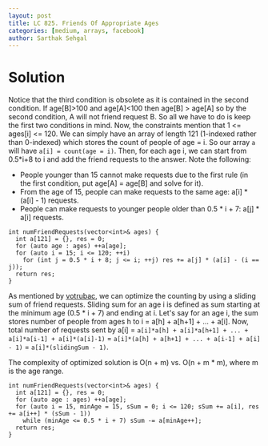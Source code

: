 ```yaml
---
layout: post
title: LC 825. Friends Of Appropriate Ages
categories: [medium, arrays, facebook]
author: Sarthak Sehgal
---
```

# Solution
Notice that the third condition is obsolete as it is contained in the second condition. If age[B]>100 and age[A]<100 then age[B] > age[A] so by the second condition, A will not friend request B. So all we have to do is keep the first two conditions in mind. Now, the constraints mention that 1 <= ages[i] <= 120. We can simply have an array of length 121 (1-indexed rather than 0-indexed) which stores the count of people of age = i. So our array `a` will have `a[i] = count(age = i)`. Then, for each age i, we can start from 0.5*i+8 to i and add the friend requests to the answer. Note the following:
- People younger than 15 cannot make requests due to the first rule (in the first condition, put age[A] = age[B] and solve for it).
- From the age of 15, people can make requests to the same age: a[i] * (a[i] - 1) requests.
- People can make requests to younger people older than 0.5 * i + 7: a[j] * a[i] requests.
```
int numFriendRequests(vector<int>& ages) {
  int a[121] = {}, res = 0;
  for (auto age : ages) ++a[age];
  for (auto i = 15; i <= 120; ++i)
    for (int j = 0.5 * i + 8; j <= i; ++j) res += a[j] * (a[i] - (i == j));
  return res;
}
```

As mentioned by [votrubac](https://leetcode.com/problems/friends-of-appropriate-ages/discuss/126930/C%2B%2B-5-lines-O(n)-sliding-sum), we can optimize the counting by using a sliding sum of friend requests. Sliding sum for an age i is defined as sum starting at the minimum age (0.5 * i + 7) and ending at i. Let's say for an age i, the sum stores number of people from ages h to i = a[h] + a[h+1] + ... + a[i]. Now, total number of requests sent by a[i] = `a[i]*a[h] + a[i]*a[h+1] + ... + a[i]*a[i-1] + a[i]*(a[i]-1)` = `a[i]*(a[h] + a[h+1] + ... + a[i-1] + a[i] - 1)` = `a[i]*(slidingSum - 1)`.

The complexity of optimized solution is O(n + m) vs. O(n + m * m), where m is the age range.
```
int numFriendRequests(vector<int>& ages) {
  int a[121] = {}, res = 0;
  for (auto age : ages) ++a[age];
  for (auto i = 15, minAge = 15, sSum = 0; i <= 120; sSum += a[i], res += a[i++] * (sSum - 1))
    while (minAge <= 0.5 * i + 7) sSum -= a[minAge++];
  return res;
}
```